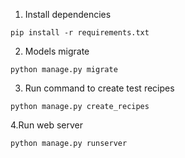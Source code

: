 1. Install dependencies
```
pip install -r requirements.txt
```

2. Models migrate
```
python manage.py migrate
```

3. Run command to create test recipes
```
python manage.py create_recipes
```

4.Run web server
```
python manage.py runserver
```